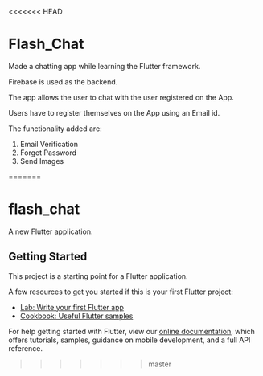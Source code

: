<<<<<<< HEAD
# Flash_Chat
Made a chatting app while learning the Flutter framework. 

Firebase is used as the backend.

The app allows the user to chat with the user registered on the App.

Users have to register themselves on the App using an Email id.

The functionality added are:

1. Email Verification 
2. Forget Password 
3. Send Images



=======
# flash_chat

A new Flutter application.

## Getting Started

This project is a starting point for a Flutter application.

A few resources to get you started if this is your first Flutter project:

- [Lab: Write your first Flutter app](https://flutter.dev/docs/get-started/codelab)
- [Cookbook: Useful Flutter samples](https://flutter.dev/docs/cookbook)

For help getting started with Flutter, view our
[online documentation](https://flutter.dev/docs), which offers tutorials,
samples, guidance on mobile development, and a full API reference.
>>>>>>> master
